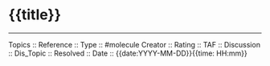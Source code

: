 # {{title}}

---
Topics :: 
Reference ::
Type :: #molecule
Creator ::
Rating ::
TAF ::
Discussion ::
Dis_Topic :: 
Resolved ::
Date :: {{date:YYYY-MM-DD}}{{time: HH:mm}}


